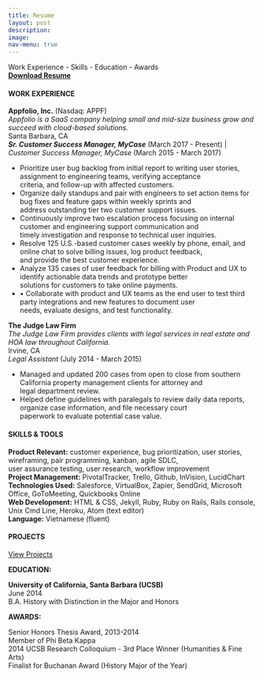 ```yaml
---
title: Resume
layout: post
description:
image:
nav-menu: true
---
```


<p>
Work Experience - Skills - Education - Awards
<br />
<a href="assets/pdfs/Paul Pham Resume - 5-24-17.pdf"><strong>Download Resume</strong></a>
</p>

<h4><strong>WORK EXPERIENCE</strong></h4>

<strong>Appfolio, Inc.</strong> (Nasdaq: APPF)<br />
<em>Appfolio is a SaaS company helping small and mid-size business grow and succeed with cloud-based solutions.</em><br />
Santa Barbara, CA<br />
<em><strong>Sr. Customer Success Manager, MyCase</strong></em> (March 2017 - Present) | <em>Customer Success Manager, MyCase</em> (March 2015 - March 2017)
<ul>
  <li>Prioritize user bug backlog from initial report to writing user stories, assignment to engineering teams, verifying acceptance <br /> criteria, and follow-up with affected customers.</li>
  <li>Organize daily standups and pair with engineers to set action items for bug fixes and feature gaps within weekly sprints and <br /> address outstanding tier two customer support issues.</li>
  <li>Continuously improve two escalation process focusing on internal customer and engineering support communication and <br /> timely investigation and response to technical user inquiries.</li>
  <li>Resolve 125 U.S.-based customer cases weekly by phone, email, and online chat to solve billing issues, log product feedback,
  <br /> and provide the best customer experience.</li>
  <li>Analyze 135 cases of user feedback for billing with Product and UX to identify actionable data trends and prototype better
  <br /> solutions for customers to take online payments.</li>
  <li>•	Collaborate with product and UX teams as the end user to test third party integrations and new features to document user <br /> needs, evaluate designs, and test functionality.</li>
</ul>

<strong>The Judge Law Firm </strong><br />
<em>The Judge Law Firm provides clients with legal services in real estate and HOA law throughout California.</em><br />
Irvine, CA<br />
<em>Legal Assistant</em> (July 2014 - March 2015)

<ul>
  <li>Managed and updated 200 cases from open to close from southern California property management clients for attorney and <br /> legal department review.</li>
  <li>Helped define guidelines with paralegals to review daily data reports, organize case information, and file necessary court
  <br /> paperwork to evaluate potential case value.</li>
</ul>

<h4><strong>SKILLS & TOOLS</strong></h4>
<p>
<strong>Product Relevant:</strong> customer experience, bug prioritization, user stories, wireframing, pair programming, kanban, agile SDLC, <br /> user assurance testing, user research, workflow improvement
<br />
<strong>Project Management:</strong> PivotalTracker, Trello, Github, InVision, LucidChart<br />
<strong>Technologies Used:</strong> Salesforce, VirtualBox, Zapier, SendGrid, Microsoft Office, GoToMeeting, Quickbooks Online<br />
<strong>Web Development:</strong> HTML & CSS, Jekyll, Ruby, Ruby on Rails, Rails console, Unix Cmd Line, Heroku, Atom (text editor)<br />
<strong>Language:</strong> Vietnamese (fluent)
</p>

<h4><strong>PROJECTS</strong></h4>
<a href="/projects.html" class="button">View Projects</a><br />

<strong>EDUCATION:</strong>

<p>
<strong>University of California, Santa Barbara (UCSB)</strong>
<br />
June 2014
<br />
B.A. History with Distinction in the Major and Honors
</p>

<strong>AWARDS:</strong>
<p>
    Senior Honors Thesis Award, 2013-2014 <br />
    Member of Phi Beta Kappa <br />
    2014 UCSB Research Colloquium - 3rd Place Winner (Humanities & Fine Arts) <br />
    Finalist for Buchanan Award (History Major of the Year) <br />
</p>
